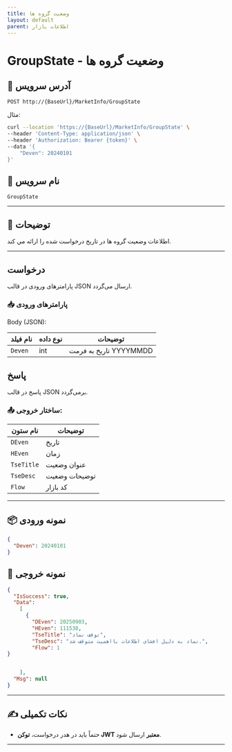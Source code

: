 ```yaml
---
title: وضعیت گروه ها
layout: default
parent: اطلاعات بازار
---
```


# GroupState - وضعیت گروه ها

## 📌 آدرس سرویس

```http
POST http://{BaseUrl}/MarketInfo/GroupState
```

مثال:

```bash
curl --location 'https://{BaseUrl}/MarketInfo/GroupState' \
--header 'Content-Type: application/json' \
--header 'Authorization: Bearer {token}' \
--data '{
    "Deven": 20240101
}'
```

## 🧾 نام سرویس

`GroupState`

---

## 🎯 توضیحات

   اطلاعات وضعیت گروه ها در تاریخ درخواست شده را ارائه مي کند. 

---

## درخواست

پارامترهای ورودی در قالب JSON ارسال می‌گردد.

### 📥 پارامترهای ورودی

Body (JSON):

| نام فیلد  | نوع داده  | توضیحات |
|------------|-------|-------|
| `Deven`    | int | تاریخ به فرمت YYYYMMDD |

## پاسخ

پاسخ در قالب JSON برمی‌گردد.

### 📤 ساختار خروجی:

| نام ستون | توضیحات |
|---|---|
| `DEven` | تاریخ |
| `HEven` | زمان |
| `TseTitle` | عنوان وضعیت |
| `TseDesc` | توضیحات وضعیت |
| `Flow` | کد بازار |

---

## 📦 نمونه ورودی 

```json
{
  "Deven": 20240101
}
```

## 📄 نمونه خروجی

```json
{
  "IsSuccess": true,
  "Data":
    [
      {
        "DEven": 20250903,
        "HEven": 111530,
        "TseTitle": "توقف نماد",
        "TseDesc": "نماد به دلیل افشای اطلاعات بااهمیت متوقف شد.",
        "Flow": 1
}


    ],
  "Msg": null
}
```

---

## ✍️ نکات تکمیلی

- حتماً باید در هدر درخواست، **توکن JWT معتبر** ارسال شود.

---


